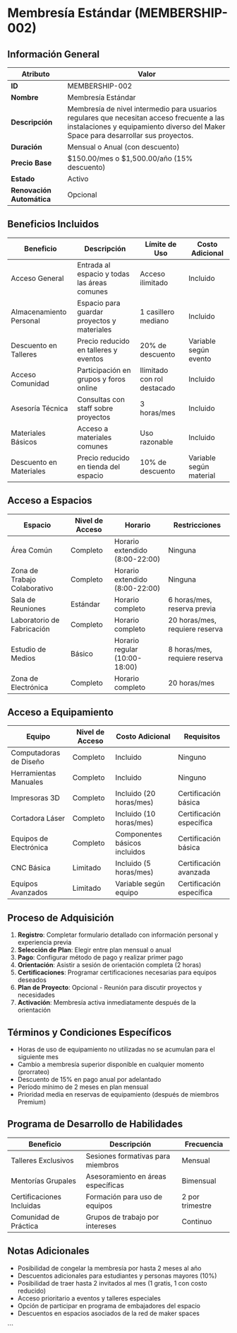 # Membresía Estándar (MEMBERSHIP-002)

## Información General

| Atributo | Valor |
|----------|-------|
| **ID** | MEMBERSHIP-002 |
| **Nombre** | Membresía Estándar |
| **Descripción** | Membresía de nivel intermedio para usuarios regulares que necesitan acceso frecuente a las instalaciones y equipamiento diverso del Maker Space para desarrollar sus proyectos. |
| **Duración** | Mensual o Anual (con descuento) |
| **Precio Base** | $150.00/mes o $1,500.00/año (15% descuento) |
| **Estado** | Activo |
| **Renovación Automática** | Opcional |

## Beneficios Incluidos

| Beneficio | Descripción | Límite de Uso | Costo Adicional |
|-----------|-------------|---------------|-----------------|
| Acceso General | Entrada al espacio y todas las áreas comunes | Acceso ilimitado | Incluido |
| Almacenamiento Personal | Espacio para guardar proyectos y materiales | 1 casillero mediano | Incluido |
| Descuento en Talleres | Precio reducido en talleres y eventos | 20% de descuento | Variable según evento |
| Acceso Comunidad | Participación en grupos y foros online | Ilimitado con rol destacado | Incluido |
| Asesoría Técnica | Consultas con staff sobre proyectos | 3 horas/mes | Incluido |
| Materiales Básicos | Acceso a materiales comunes | Uso razonable | Incluido |
| Descuento en Materiales | Precio reducido en tienda del espacio | 10% de descuento | Variable según material |

## Acceso a Espacios

| Espacio | Nivel de Acceso | Horario | Restricciones |
|---------|-----------------|---------|---------------|
| Área Común | Completo | Horario extendido (8:00-22:00) | Ninguna |
| Zona de Trabajo Colaborativo | Completo | Horario extendido (8:00-22:00) | Ninguna |
| Sala de Reuniones | Estándar | Horario completo | 6 horas/mes, reserva previa |
| Laboratorio de Fabricación | Completo | Horario completo | 20 horas/mes, requiere reserva |
| Estudio de Medios | Básico | Horario regular (10:00-18:00) | 8 horas/mes, requiere reserva |
| Zona de Electrónica | Completo | Horario completo | 20 horas/mes |

## Acceso a Equipamiento

| Equipo | Nivel de Acceso | Costo Adicional | Requisitos |
|--------|-----------------|-----------------|------------|
| Computadoras de Diseño | Completo | Incluido | Ninguno |
| Herramientas Manuales | Completo | Incluido | Ninguno |
| Impresoras 3D | Completo | Incluido (20 horas/mes) | Certificación básica |
| Cortadora Láser | Completo | Incluido (10 horas/mes) | Certificación específica |
| Equipos de Electrónica | Completo | Componentes básicos incluidos | Certificación básica |
| CNC Básica | Limitado | Incluido (5 horas/mes) | Certificación avanzada |
| Equipos Avanzados | Limitado | Variable según equipo | Certificación específica |

## Proceso de Adquisición

1. **Registro**: Completar formulario detallado con información personal y experiencia previa
2. **Selección de Plan**: Elegir entre plan mensual o anual
3. **Pago**: Configurar método de pago y realizar primer pago
4. **Orientación**: Asistir a sesión de orientación completa (2 horas)
5. **Certificaciones**: Programar certificaciones necesarias para equipos deseados
6. **Plan de Proyecto**: Opcional - Reunión para discutir proyectos y necesidades
7. **Activación**: Membresía activa inmediatamente después de la orientación

## Términos y Condiciones Específicos

- Horas de uso de equipamiento no utilizadas no se acumulan para el siguiente mes
- Cambio a membresía superior disponible en cualquier momento (prorrateo)
- Descuento de 15% en pago anual por adelantado
- Período mínimo de 2 meses en plan mensual
- Prioridad media en reservas de equipamiento (después de miembros Premium)

## Programa de Desarrollo de Habilidades

| Beneficio | Descripción | Frecuencia |
|-----------|-------------|------------|
| Talleres Exclusivos | Sesiones formativas para miembros | Mensual |
| Mentorías Grupales | Asesoramiento en áreas específicas | Bimensual |
| Certificaciones Incluidas | Formación para uso de equipos | 2 por trimestre |
| Comunidad de Práctica | Grupos de trabajo por intereses | Continuo |

## Notas Adicionales

- Posibilidad de congelar la membresía por hasta 2 meses al año
- Descuentos adicionales para estudiantes y personas mayores (10%)
- Posibilidad de traer hasta 2 invitados al mes (1 gratis, 1 con costo reducido)
- Acceso prioritario a eventos y talleres especiales
- Opción de participar en programa de embajadores del espacio
- Descuentos en espacios asociados de la red de maker spaces

\`\`\`
